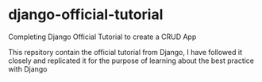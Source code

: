 # django-official-tutorial
Completing Django Official Tutorial to create a CRUD App

This repsitory contain the official tutorial from Django, I have followed it closely and replicated it for the purpose of learning about the best practice with Django
